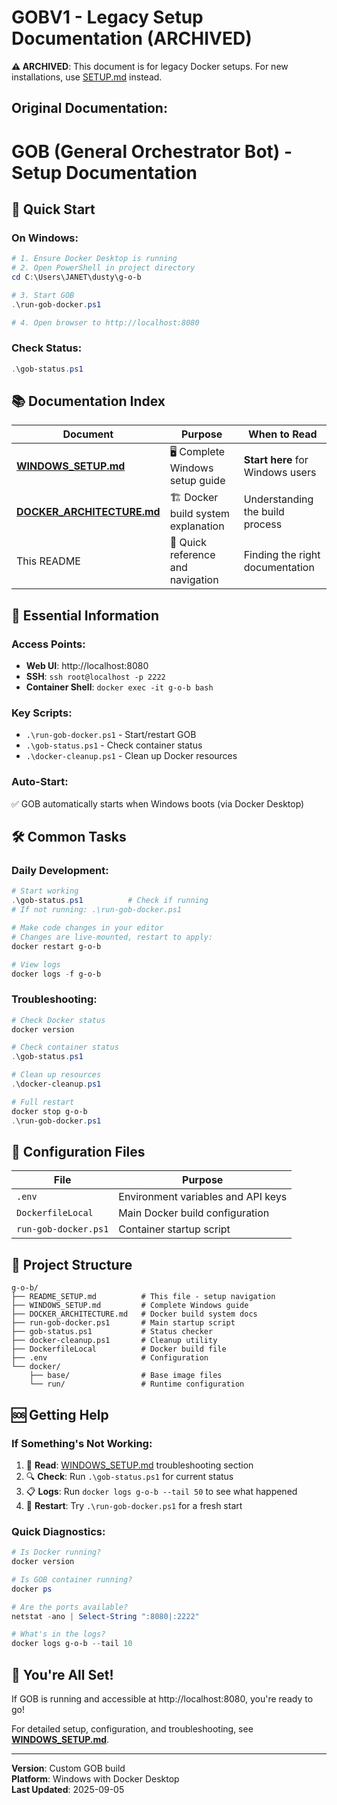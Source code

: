 # GOBV1 - Legacy Setup Documentation (ARCHIVED)

**⚠️ ARCHIVED**: This document is for legacy Docker setups. For new installations, use [SETUP.md](SETUP.md) instead.

## Original Documentation:

# GOB (General Orchestrator Bot) - Setup Documentation

## 🚀 **Quick Start**

### **On Windows:**
```powershell
# 1. Ensure Docker Desktop is running
# 2. Open PowerShell in project directory
cd C:\Users\JANET\dusty\g-o-b

# 3. Start GOB
.\run-gob-docker.ps1

# 4. Open browser to http://localhost:8080
```

### **Check Status:**
```powershell
.\gob-status.ps1
```

## 📚 **Documentation Index**

| Document | Purpose | When to Read |
|----------|---------|--------------|
| **[WINDOWS_SETUP.md](WINDOWS_SETUP.md)** | 🖥️ Complete Windows setup guide | **Start here** for Windows users |
| **[DOCKER_ARCHITECTURE.md](DOCKER_ARCHITECTURE.md)** | 🏗️ Docker build system explanation | Understanding the build process |
| This README | 🎯 Quick reference and navigation | Finding the right documentation |

## 🎯 **Essential Information**

### **Access Points:**
- **Web UI**: http://localhost:8080
- **SSH**: `ssh root@localhost -p 2222`
- **Container Shell**: `docker exec -it g-o-b bash`

### **Key Scripts:**
- `.\run-gob-docker.ps1` - Start/restart GOB
- `.\gob-status.ps1` - Check container status  
- `.\docker-cleanup.ps1` - Clean up Docker resources

### **Auto-Start:**
✅ GOB automatically starts when Windows boots (via Docker Desktop)

## 🛠️ **Common Tasks**

### **Daily Development:**
```powershell
# Start working
.\gob-status.ps1          # Check if running
# If not running: .\run-gob-docker.ps1

# Make code changes in your editor
# Changes are live-mounted, restart to apply:
docker restart g-o-b

# View logs
docker logs -f g-o-b
```

### **Troubleshooting:**
```powershell
# Check Docker status
docker version

# Check container status
.\gob-status.ps1

# Clean up resources
.\docker-cleanup.ps1

# Full restart
docker stop g-o-b
.\run-gob-docker.ps1
```

## 🔧 **Configuration Files**

| File | Purpose |
|------|---------|
| `.env` | Environment variables and API keys |
| `DockerfileLocal` | Main Docker build configuration |
| `run-gob-docker.ps1` | Container startup script |

## 📂 **Project Structure**

```
g-o-b/
├── README_SETUP.md          # This file - setup navigation
├── WINDOWS_SETUP.md         # Complete Windows guide
├── DOCKER_ARCHITECTURE.md   # Docker build system docs
├── run-gob-docker.ps1       # Main startup script
├── gob-status.ps1           # Status checker
├── docker-cleanup.ps1       # Cleanup utility
├── DockerfileLocal          # Docker build file
├── .env                     # Configuration
└── docker/
    ├── base/                # Base image files
    └── run/                 # Runtime configuration
```

## 🆘 **Getting Help**

### **If Something's Not Working:**
1. 📖 **Read**: [WINDOWS_SETUP.md](WINDOWS_SETUP.md) troubleshooting section
2. 🔍 **Check**: Run `.\gob-status.ps1` for current status
3. 📋 **Logs**: Run `docker logs g-o-b --tail 50` to see what happened
4. 🔄 **Restart**: Try `.\run-gob-docker.ps1` for a fresh start

### **Quick Diagnostics:**
```powershell
# Is Docker running?
docker version

# Is GOB container running?
docker ps

# Are the ports available?
netstat -ano | Select-String ":8080|:2222"

# What's in the logs?
docker logs g-o-b --tail 10
```

## 🎉 **You're All Set!**

If GOB is running and accessible at http://localhost:8080, you're ready to go!

For detailed setup, configuration, and troubleshooting, see **[WINDOWS_SETUP.md](WINDOWS_SETUP.md)**.

---

**Version**: Custom GOB build  
**Platform**: Windows with Docker Desktop  
**Last Updated**: 2025-09-05
